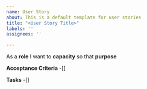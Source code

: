 ```yaml
---
name: User Story
about: This is a default template for user stories
title: "<User Story Title>"
labels: ''
assignees: ''

---
```


As a **role** I want to **capacity** so that **purpose**

**Acceptance Criteria**
-[]

**Tasks**
-[]
